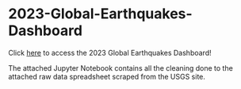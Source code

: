 # 2023-Global-Earthquakes-Dashboard
Click [here](https://lookerstudio.google.com/s/qIGcAD_YfEk) to access the 2023 Global Earthquakes Dashboard!

The attached Jupyter Notebook contains all the cleaning done to the attached raw data spreadsheet scraped from the USGS site.
